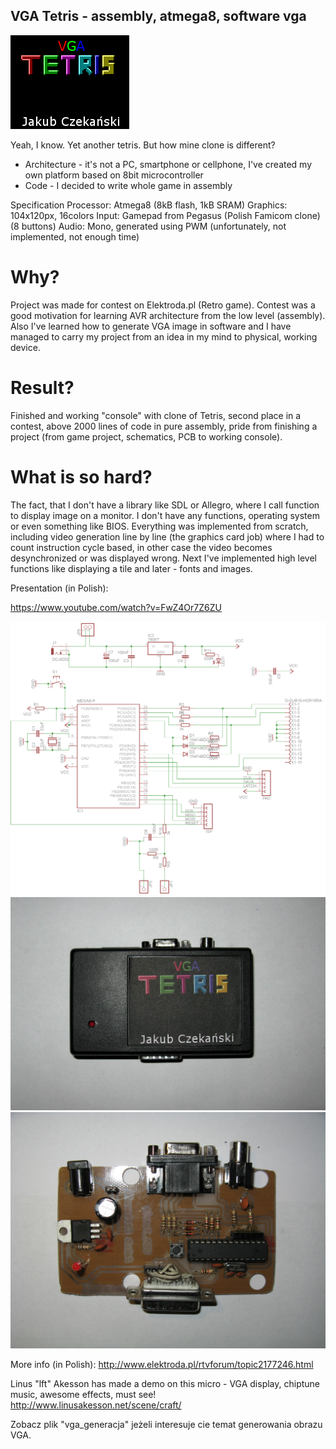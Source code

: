 ﻿## VGA Tetris - assembly, atmega8, software vga

![front](front.png)

Yeah, I know. Yet another tetris. But how mine clone is different?  
- Architecture - it's not a PC, smartphone or cellphone, I've created my own platform based on 8bit microcontroller
- Code - I decided to write whole game in assembly
  
  
Specification
Processor: Atmega8 (8kB flash, 1kB SRAM) 
Graphics: 104x120px, 16colors 
Input: Gamepad from Pegasus (Polish Famicom clone) (8 buttons) 
Audio: Mono, generated using PWM (unfortunately, not implemented, not enough time) 
  

  
# Why?  
Project was made for contest on Elektroda.pl (Retro game). Contest was a good motivation for learning AVR architecture from the low level (assembly).  
Also I've learned how to generate VGA image in software and I have managed to carry my project from an idea in my mind to physical, working device.  
  


# Result?  
Finished and working "console" with clone of Tetris, second place in a contest, above 2000 lines of code in pure assembly, pride from finishing a project (from game project, schematics, PCB to working console).
  


# What is so hard?  
The fact, that I don't have a library like SDL or Allegro, where I call function to display image on a monitor. I don't have any functions, operating system or even something like BIOS. Everything was implemented from scratch, including video generation line by line (the graphics card job) where I had to count instruction cycle based, in other case the video becomes desynchronized or was displayed wrong. Next I've implemented high level functions like displaying a tile and later - fonts and images.
  


Presentation (in Polish):  

https://www.youtube.com/watch?v=FwZ4Or7Z6ZU

![schematics](schematics/schematics.png)
![top](photos/top.jpg)
![board](photos/board.jpg)
  
More info (in Polish): http://www.elektroda.pl/rtvforum/topic2177246.html  
  
Linus "lft" Akesson has made a demo on this micro - VGA display, chiptune music, awesome effects, must see!
http://www.linusakesson.net/scene/craft/  
  
Zobacz plik "vga_generacja" jeżeli interesuje cie temat generowania obrazu VGA.  